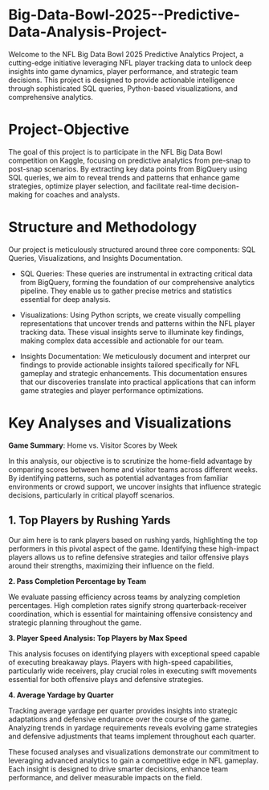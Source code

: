 # Big-Data-Bowl-2025--Predictive-Data-Analysis-Project-
Welcome to the NFL Big Data Bowl 2025 Predictive Analytics Project, a cutting-edge initiative leveraging NFL player tracking data to unlock deep insights into game dynamics, player performance, and strategic team decisions. This project is designed to provide actionable intelligence through sophisticated SQL queries, Python-based visualizations, and comprehensive analytics.

# Project-Objective
The goal of this project is to participate in the NFL Big Data Bowl competition on Kaggle, focusing on predictive analytics from pre-snap to post-snap scenarios. By extracting key data points from BigQuery using SQL queries, we aim to reveal trends and patterns that enhance game strategies, optimize player selection, and facilitate real-time decision-making for coaches and analysts.

# Structure and Methodology
Our project is meticulously structured around three core components: SQL Queries, Visualizations, and Insights Documentation.
- SQL Queries: These queries are instrumental in extracting critical data from BigQuery, forming the foundation of our comprehensive analytics pipeline. They enable us to gather precise metrics and statistics essential for deep analysis.

- Visualizations: Using Python scripts, we create visually compelling representations that uncover trends and patterns within the NFL player tracking data. These visual insights serve to illuminate key findings, making complex data accessible and actionable for our team.

- Insights Documentation: We meticulously document and interpret our findings to provide actionable insights tailored specifically for NFL gameplay and strategic enhancements. This documentation ensures that our discoveries translate into practical applications that can inform game strategies and player performance optimizations.

# Key Analyses and Visualizations
**Game Summary**: Home vs. Visitor Scores by Week

In this analysis, our objective is to scrutinize the home-field advantage by comparing scores between home and visitor teams across different weeks. By identifying patterns, such as potential advantages from familiar environments or crowd support, we uncover insights that influence strategic decisions, particularly in critical playoff scenarios.

## **1. Top Players by Rushing Yards**

Our aim here is to rank players based on rushing yards, highlighting the top performers in this pivotal aspect of the game. Identifying these high-impact players allows us to refine defensive strategies and tailor offensive plays around their strengths, maximizing their influence on the field.

**2. Pass Completion Percentage by Team**

We evaluate passing efficiency across teams by analyzing completion percentages. High completion rates signify strong quarterback-receiver coordination, which is essential for maintaining offensive consistency and strategic planning throughout the game.

**3. Player Speed Analysis: Top Players by Max Speed**

This analysis focuses on identifying players with exceptional speed capable of executing breakaway plays. Players with high-speed capabilities, particularly wide receivers, play crucial roles in executing swift movements essential for both offensive plays and defensive strategies.

**4. Average Yardage by Quarter**

Tracking average yardage per quarter provides insights into strategic adaptations and defensive endurance over the course of the game. Analyzing trends in yardage requirements reveals evolving game strategies and defensive adjustments that teams implement throughout each quarter.

These focused analyses and visualizations demonstrate our commitment to leveraging advanced analytics to gain a competitive edge in NFL gameplay. Each insight is designed to drive smarter decisions, enhance team performance, and deliver measurable impacts on the field.




